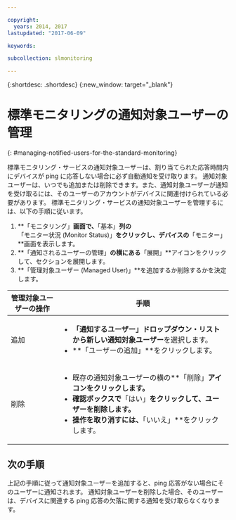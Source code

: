 ```yaml
---

copyright:
  years: 2014, 2017
lastupdated: "2017-06-09"

keywords:

subcollection: slmonitoring

---
```


{:shortdesc: .shortdesc}
{:new_window: target="_blank"}

# 標準モニタリングの通知対象ユーザーの管理
{: #managing-notified-users-for-the-standard-monitoring}

標準モニタリング・サービスの通知対象ユーザーは、割り当てられた応答時間内にデバイスが ping に応答しない場合に必ず自動通知を受け取ります。 通知対象ユーザーは、いつでも追加または削除できます。また、通知対象ユーザーが通知を受け取るには、そのユーザーのアカウントがデバイスに関連付けられている必要があります。 標準モニタリング・サービスの通知対象ユーザーを管理するには、以下の手順に従います。

1. **「モニタリング」**画面で、**「基本」**列の**「モニター状況 (Monitor Status)」**をクリックし、デバイスの**「モニター」**画面を表示します。
3. **「通知されるユーザーの管理」**の横にある**「展開」**アイコンをクリックして、セクションを展開します。
4. **「管理対象ユーザー (Managed User)」**を追加するか削除するかを決定します。

|管理対象ユーザーの操作|手順|
|---|---|
|追加 |<ul><li>**「通知するユーザー」**ドロップダウン・リストから新しい**通知対象ユーザー**を選択します。</li><li>**「ユーザーの追加」**をクリックします。</li></ul>
|削除|<ul><li>既存の通知対象ユーザーの横の**「削除」**アイコンをクリックします。</li><li>確認ボックスで**「はい」**をクリックして、ユーザーを削除します。</li><li>操作を取り消すには、**「いいえ」**をクリックします。</li></ul>|

## 次の手順

上記の手順に従って通知対象ユーザーを追加すると、ping 応答がない場合にそのユーザーに通知されます。 通知対象ユーザーを削除した場合、そのユーザーは、デバイスに関連する ping 応答の欠落に関する通知を受け取らなくなります。
